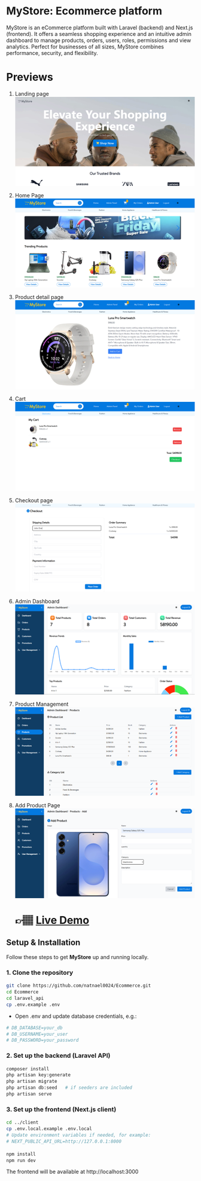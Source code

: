 # MyStore: Ecommerce platform
MyStore is an eCommerce platform built with Laravel (backend) and Next.js (frontend). It offers a seamless shopping experience and an intuitive admin dashboard to manage products, orders, users, roles, permissions and view analytics. Perfect for businesses of all sizes, MyStore combines performance, security, and flexibility.
# Previews
1. Landing page
![Preview](client/public/previews/landing-page-1.png)

2. Home Page
![Preview](client/public/previews/home.png)

3. Product detail page
![Preview](client/public/previews/product-detail.png)

4. Cart
![Preview](client/public/previews/cart.png)

5. Checkout page
![Preview](client/public/previews/chekout.png)

6. Admin Dashboard
![Preview](client/public/previews/admin-dashboard.png)

7. Product Management
![Preview](client/public/previews/product-management.png)

8. Add Product Page
![Preview](client/public/previews/add-product-page.png)

      # 👉🏽 [Live Demo](https://mystore-a0s0.onrender.com/)

##  Setup & Installation

Follow these steps to get **MyStore** up and running locally.

### 1. Clone the repository
```bash
git clone https://github.com/natnael0024/Ecommerce.git
cd Ecommerce
cd laravel_api
cp .env.example .env
```
* Open .env and update database credentials, e.g.:
```bash
# DB_DATABASE=your_db
# DB_USERNAME=your_user
# DB_PASSWORD=your_password
```

### 2. Set up the backend (Laravel API)
```bash
composer install
php artisan key:generate
php artisan migrate
php artisan db:seed   # if seeders are included
php artisan serve
```
### 3. Set up the frontend (Next.js client)
```bash
cd ../client
cp .env.local.example .env.local
# Update environment variables if needed, for example:
# NEXT_PUBLIC_API_URL=http://127.0.0.1:8000

npm install
npm run dev
```
The frontend will be available at http://localhost:3000



